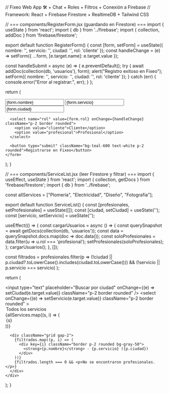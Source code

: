 // Fixeo Web App 🛠️ + Chat + Roles + Filtros + Conexión a Firebase
// Framework: React + Firebase Firestore + RealtimeDB + Tailwind CSS

// === components/RegisterForm.jsx (guardando en Firestore) ===
import { useState } from 'react';
import { db } from '../firebase';
import { collection, addDoc } from 'firebase/firestore';

export default function RegisterForm() {
  const [form, setForm] = useState({ nombre: '', servicio: '', ciudad: '', rol: 'cliente' });
  const handleChange = (e) => setForm({ ...form, [e.target.name]: e.target.value });

  const handleSubmit = async (e) => {
    e.preventDefault();
    try {
      await addDoc(collection(db, 'usuarios'), form);
      alert("Registro exitoso en Fixeo");
      setForm({ nombre: '', servicio: '', ciudad: '', rol: 'cliente' });
    } catch (err) {
      console.error("Error al registrar:", err);
    }
  };

  return (
    <form onSubmit={handleSubmit} className="flex flex-col gap-4 mt-4">
      <input type="text" name="nombre" placeholder="Nombre" value={form.nombre} onChange={handleChange} className="p-2 border rounded" required />
      <input type="text" name="servicio" placeholder="Servicio ofrecido" value={form.servicio} onChange={handleChange} className="p-2 border rounded" required />
      <input type="text" name="ciudad" placeholder="Ciudad" value={form.ciudad} onChange={handleChange} className="p-2 border rounded" required />

      <select name="rol" value={form.rol} onChange={handleChange} className="p-2 border rounded">
        <option value="cliente">Cliente</option>
        <option value="profesional">Profesional</option>
      </select>

      <button type="submit" className="bg-teal-600 text-white p-2 rounded">Registrarse en Fixeo</button>
    </form>
  );
}

// === components/ServiceList.jsx (leer Firestore y filtrar) ===
import { useEffect, useState } from 'react';
import { collection, getDocs } from 'firebase/firestore';
import { db } from '../firebase';

const allServices = ["Plomería", "Electricidad", "Diseño", "Fotografía"];

export default function ServiceList() {
  const [profesionales, setProfesionales] = useState([]);
  const [ciudad, setCiudad] = useState('');
  const [servicio, setServicio] = useState('');

  useEffect(() => {
    const cargarUsuarios = async () => {
      const querySnapshot = await getDocs(collection(db, 'usuarios'));
      const data = querySnapshot.docs.map(doc => doc.data());
      const soloProfesionales = data.filter(u => u.rol === 'profesional');
      setProfesionales(soloProfesionales);
    };
    cargarUsuarios();
  }, []);

  const filtrados = profesionales.filter(p =>
    (!ciudad || p.ciudad?.toLowerCase().includes(ciudad.toLowerCase())) &&
    (!servicio || p.servicio === servicio)
  );

  return (
    <div className="mt-4">
      <div className="flex gap-2 mb-4">
        <input
          type="text"
          placeholder="Buscar por ciudad"
          onChange={(e) => setCiudad(e.target.value)}
          className="p-2 border rounded"
        />
        <select
          onChange={(e) => setServicio(e.target.value)}
          className="p-2 border rounded"
        >
          <option value="">Todos los servicios</option>
          {allServices.map((s, i) => (
            <option key={i} value={s}>{s}</option>
          ))}
        </select>
      </div>

      <div className="grid gap-2">
        {filtrados.map((p, i) => (
          <div key={i} className="border p-2 rounded bg-gray-50">
            <strong>{p.nombre}</strong> - {p.servicio} ({p.ciudad})
          </div>
        ))}
        {filtrados.length === 0 && <p>No se encontraron profesionales.</p>}
      </div>
    </div>
  );
}
